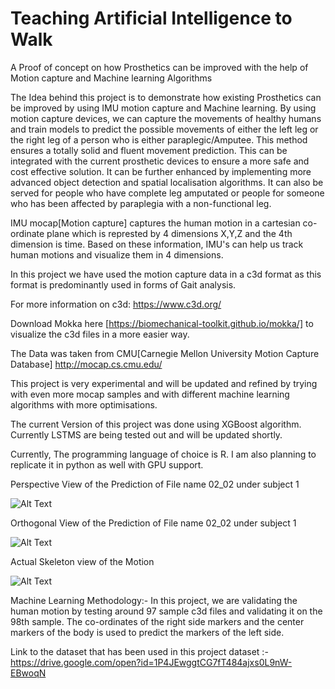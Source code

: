 # Teaching Artificial Intelligence to Walk 
A Proof of concept on how Prosthetics can be improved with the help of Motion capture and Machine learning Algorithms

The Idea behind this project is to demonstrate how existing Prosthetics can be improved by using IMU motion capture and Machine learning. 
By using motion capture devices, we can capture the movements of healthy humans and train models to predict the possible movements of either the left leg or the right leg of a person who is either paraplegic/Amputee. This method ensures a totally solid and fluent movement prediction. This can be integrated with the current prosthetic devices to ensure a more safe and cost effective solution. It can be further enhanced by implementing more advanced object detection and spatial localisation algorithms. It can also be served for people who have complete leg amputated or people for someone who has been affected by paraplegia with a non-functional leg. 



IMU mocap[Motion capture] captures the human motion in a cartesian co-ordinate plane which is represted by 4 dimensions X,Y,Z and the 4th dimension is time. Based on these information, IMU's can help us track human motions and visualize them in 4 dimensions. 



In this project we have used the motion capture data in a c3d format as this format is predominantly used in forms of Gait analysis. 

For more information on c3d:
https://www.c3d.org/

Download Mokka here [https://biomechanical-toolkit.github.io/mokka/] to visualize the c3d files in a more easier way. 


The Data was taken from CMU[Carnegie Mellon University Motion Capture Database]  http://mocap.cs.cmu.edu/ 

This project is very experimental and will be updated and refined by trying with even more mocap samples and with different machine learning algorithms with more optimisations. 

The current Version of this project was done using XGBoost algorithm. Currently LSTMS are being tested out and will be updated shortly. 

Currently, The programming language of choice is R. I am also planning to replicate it in python as well with GPU support. 



Perspective View of the Prediction of File name 02_02 under subject 1 

![Alt Text](https://i.imgur.com/vxLWzP5.gif)

Orthogonal View of the Prediction of File name 02_02 under subject 1 

![Alt Text](https://github.com/Yogge-Yooge/prosthetics-mocap/blob/master/02_02_predicted_orthogonal_n1.gif)


Actual Skeleton view of the Motion 

![Alt Text](https://i.imgur.com/T5JPKtH.gif)

Machine Learning Methodology:- 
In this project, we are validating the human motion by testing around 97 sample c3d files and validating it on the 98th sample. 
The co-ordinates of the right side markers and the center markers of the body is used to predict the markers of the left side. 

Link to the dataset that has been used in this project dataset :- https://drive.google.com/open?id=1P4JEwggtCG7fT484ajxs0L9nW-EBwoqN 
